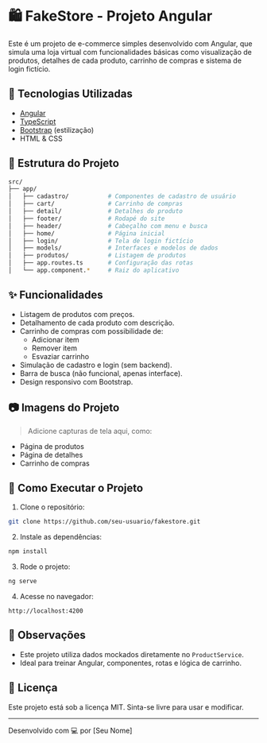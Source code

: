 
# 🛍️ FakeStore - Projeto Angular

Este é um projeto de e-commerce simples desenvolvido com Angular, que simula uma loja virtual com funcionalidades básicas como visualização de produtos, detalhes de cada produto, carrinho de compras e sistema de login fictício.

## 🚀 Tecnologias Utilizadas

- [Angular](https://angular.io/)
- [TypeScript](https://www.typescriptlang.org/)
- [Bootstrap](https://getbootstrap.com/) (estilização)
- HTML & CSS

## 📁 Estrutura do Projeto

```bash
src/
├── app/
│   ├── cadastro/           # Componentes de cadastro de usuário
│   ├── cart/               # Carrinho de compras
│   ├── detail/             # Detalhes do produto
│   ├── footer/             # Rodapé do site
│   ├── header/             # Cabeçalho com menu e busca
│   ├── home/               # Página inicial
│   ├── login/              # Tela de login fictício
│   ├── models/             # Interfaces e modelos de dados
│   ├── produtos/           # Listagem de produtos
│   ├── app.routes.ts       # Configuração das rotas
│   └── app.component.*     # Raiz do aplicativo
```

## ✨ Funcionalidades

- Listagem de produtos com preços.
- Detalhamento de cada produto com descrição.
- Carrinho de compras com possibilidade de:
  - Adicionar item
  - Remover item
  - Esvaziar carrinho
- Simulação de cadastro e login (sem backend).
- Barra de busca (não funcional, apenas interface).
- Design responsivo com Bootstrap.

## 📷 Imagens do Projeto

> Adicione capturas de tela aqui, como:
- Página de produtos
- Página de detalhes
- Carrinho de compras

## 🧪 Como Executar o Projeto

1. Clone o repositório:
```bash
git clone https://github.com/seu-usuario/fakestore.git
```

2. Instale as dependências:
```bash
npm install
```

3. Rode o projeto:
```bash
ng serve
```

4. Acesse no navegador:
```
http://localhost:4200
```

## 📌 Observações

- Este projeto utiliza dados mockados diretamente no `ProductService`.
- Ideal para treinar Angular, componentes, rotas e lógica de carrinho.

## 📄 Licença

Este projeto está sob a licença MIT. Sinta-se livre para usar e modificar.

---

Desenvolvido com 💻 por [Seu Nome]
